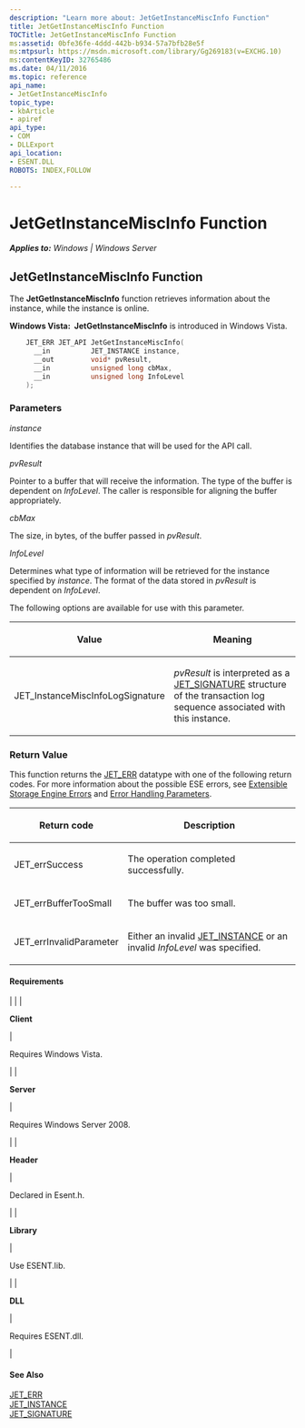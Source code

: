 ```yaml
---
description: "Learn more about: JetGetInstanceMiscInfo Function"
title: JetGetInstanceMiscInfo Function
TOCTitle: JetGetInstanceMiscInfo Function
ms:assetid: 0bfe36fe-4ddd-442b-b934-57a7bfb28e5f
ms:mtpsurl: https://msdn.microsoft.com/library/Gg269183(v=EXCHG.10)
ms:contentKeyID: 32765486
ms.date: 04/11/2016
ms.topic: reference
api_name: 
- JetGetInstanceMiscInfo
topic_type: 
- kbArticle
- apiref
api_type: 
- COM
- DLLExport
api_location: 
- ESENT.DLL
ROBOTS: INDEX,FOLLOW

---
```


# JetGetInstanceMiscInfo Function


_**Applies to:** Windows | Windows Server_

## JetGetInstanceMiscInfo Function

The **JetGetInstanceMiscInfo** function retrieves information about the instance, while the instance is online.

**Windows Vista:  JetGetInstanceMiscInfo** is introduced in Windows Vista.

```cpp
    JET_ERR JET_API JetGetInstanceMiscInfo(
      __in          JET_INSTANCE instance,
      __out         void* pvResult,
      __in          unsigned long cbMax,
      __in          unsigned long InfoLevel
    );
```

### Parameters

*instance*

Identifies the database instance that will be used for the API call.

*pvResult*

Pointer to a buffer that will receive the information. The type of the buffer is dependent on *InfoLevel*. The caller is responsible for aligning the buffer appropriately.

*cbMax*

The size, in bytes, of the buffer passed in *pvResult*.

*InfoLevel*

Determines what type of information will be retrieved for the instance specified by *instance*. The format of the data stored in *pvResult* is dependent on *InfoLevel*.

The following options are available for use with this parameter.


| <p>Value</p> | <p>Meaning</p> | 
|--------------|----------------|
| <p>JET_InstanceMiscInfoLogSignature</p> | <p><em>pvResult</em> is interpreted as a <a href="gg269340(v=exchg.10).md">JET_SIGNATURE</a> structure of the transaction log sequence associated with this instance.</p> | 



### Return Value

This function returns the [JET_ERR](./jet-err.md) datatype with one of the following return codes. For more information about the possible ESE errors, see [Extensible Storage Engine Errors](./extensible-storage-engine-errors.md) and [Error Handling Parameters](./error-handling-parameters.md).


| <p>Return code</p> | <p>Description</p> | 
|--------------------|--------------------|
| <p>JET_errSuccess</p> | <p>The operation completed successfully.</p> | 
| <p>JET_errBufferTooSmall</p> | <p>The buffer was too small.</p> | 
| <p>JET_errInvalidParameter</p> | <p>Either an invalid <a href="gg294048(v=exchg.10).md">JET_INSTANCE</a> or an invalid <em>InfoLevel</em> was specified.</p> | 



#### Requirements


| 
|
| <p><strong>Client</strong></p> | <p>Requires Windows Vista.</p> | 
| <p><strong>Server</strong></p> | <p>Requires Windows Server 2008.</p> | 
| <p><strong>Header</strong></p> | <p>Declared in Esent.h.</p> | 
| <p><strong>Library</strong></p> | <p>Use ESENT.lib.</p> | 
| <p><strong>DLL</strong></p> | <p>Requires ESENT.dll.</p> | 



#### See Also

[JET_ERR](./jet-err.md)  
[JET_INSTANCE](./jet-instance.md)  
[JET_SIGNATURE](./jet-signature-structure.md)
